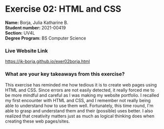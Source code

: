 # Exercise 02: HTML and CSS

**Name:** Borja, Julia Katharine B. <br/>
**Student number:** 2021-00419 <br/>
**Section:** UV4L <br/>
**Degree Program:** BS Computer Science

### Live Website Link
https://jk-borja.github.io/exer02borja.html

### What are your key takeaways from this exercise?

This exercise has reminded me how tedious it is to create web pages using HTML and CSS. Since errors are not easily detected, it really forced me to be more mindful and careful as I was making my website portfolio. I recalled my first encounter with HTML and CSS, and I remember not really being able to understand how to use them well. Fortunately, this time round, I'm able to grasp and understand them and their (possible) uses better. I also realized that creativity matters just as much as logical thinking does when creating these web pages/sites.